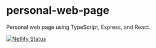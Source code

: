 # personal-web-page
Personal web page using TypeScript, Express, and React.

[![Netlify Status](https://api.netlify.com/api/v1/badges/134b6076-3c65-4fab-b366-00070b1e71dc/deploy-status)](https://app.netlify.com/sites/john-jamieson/deploys)